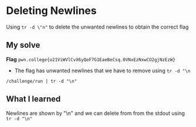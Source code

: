 # Deleting Newlines

Using `tr -d \"n"` to delete the unwanted newlines to obtain the correct flag

## My solve
**Flag** `pwn.college{o21ViWVlCvX6yQoF7G1EaeBeCsq.0VNxEzNxwCO2gjNzEzW}`
- The flag has unwanted newlines that we have to remove using `tr -d "\n`

```
/challenge/run | tr -d "\n"
```

## What I learned
Newlines are shown by "\n" and we can delete from from the stdout using `tr -d "\n"`